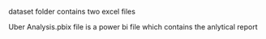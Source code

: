 dataset folder contains two excel files

Uber Analysis.pbix file is a power bi file which contains the anlytical report
